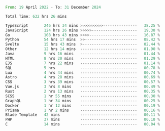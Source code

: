<!--START_SECTION:waka-->

```rust
From: 19 April 2022 - To: 31 December 2024

Total Time: 632 hrs 26 mins

TypeScript       246 hrs 34 mins >>>>>>>>>>---------------   38.25 %
JavaScript       124 hrs 26 mins >>>>>--------------------   19.30 %
Go               108 hrs 43 mins >>>>---------------------   16.87 %
Python           54 hrs 17 mins  >>-----------------------   08.42 %
Svelte           15 hrs 43 mins  >------------------------   02.44 %
Other            12 hrs 14 mins  -------------------------   01.90 %
Java             9 hrs 16 mins   -------------------------   01.44 %
HTML             8 hrs 20 mins   -------------------------   01.29 %
EJS              7 hrs 22 mins   -------------------------   01.14 %
SQL              5 hrs           -------------------------   00.78 %
Lua              4 hrs 44 mins   -------------------------   00.74 %
Astro            4 hrs 28 mins   -------------------------   00.69 %
CSS              3 hrs 39 mins   -------------------------   00.57 %
Vue.js           3 hrs 8 mins    -------------------------   00.49 %
Rust             2 hrs 13 mins   -------------------------   00.35 %
SCSS             1 hr 55 mins    -------------------------   00.30 %
GraphQL          1 hr 34 mins    -------------------------   00.25 %
Docker           1 hr 12 mins    -------------------------   00.19 %
Prisma           1 hr 2 mins     -------------------------   00.16 %
Blade Template   42 mins         -------------------------   00.11 %
PHP              37 mins         -------------------------   00.10 %
C                14 mins         -------------------------   00.04 %
```

<!--END_SECTION:waka-->

<!-- [![Wakatime Stats](https://github-readme-stats.vercel.app/api/wakatime/?username=Supakornn&layout=compact&langs_count=16&hide_border=true&custom_title=Wakatime&bg_color=00000000&hide=PHP)](https://wakatime.com/@Supakornn) -->
